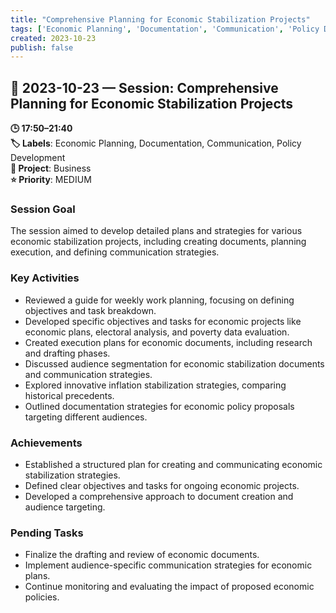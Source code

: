 ```yaml
---
title: "Comprehensive Planning for Economic Stabilization Projects"
tags: ['Economic Planning', 'Documentation', 'Communication', 'Policy Development']
created: 2023-10-23
publish: false
---
```


## 📅 2023-10-23 — Session: Comprehensive Planning for Economic Stabilization Projects

**🕒 17:50–21:40**  
**🏷️ Labels**: Economic Planning, Documentation, Communication, Policy Development  
**📂 Project**: Business  
**⭐ Priority**: MEDIUM  


### Session Goal
The session aimed to develop detailed plans and strategies for various economic stabilization projects, including creating documents, planning execution, and defining communication strategies.

### Key Activities
- Reviewed a guide for weekly work planning, focusing on defining objectives and task breakdown.
- Developed specific objectives and tasks for economic projects like economic plans, electoral analysis, and poverty data evaluation.
- Created execution plans for economic documents, including research and drafting phases.
- Discussed audience segmentation for economic stabilization documents and communication strategies.
- Explored innovative inflation stabilization strategies, comparing historical precedents.
- Outlined documentation strategies for economic policy proposals targeting different audiences.

### Achievements
- Established a structured plan for creating and communicating economic stabilization strategies.
- Defined clear objectives and tasks for ongoing economic projects.
- Developed a comprehensive approach to document creation and audience targeting.

### Pending Tasks
- Finalize the drafting and review of economic documents.
- Implement audience-specific communication strategies for economic plans.
- Continue monitoring and evaluating the impact of proposed economic policies.
